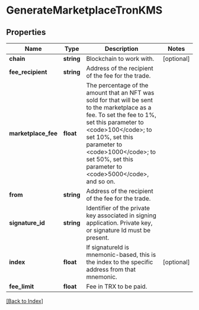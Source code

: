 # GenerateMarketplaceTronKMS

## Properties

Name | Type | Description | Notes
------------ | ------------- | ------------- | -------------
**chain** | **string** | Blockchain to work with. | [optional]
**fee_recipient** | **string** | Address of the recipient of the fee for the trade. |
**marketplace_fee** | **float** | The percentage of the amount that an NFT was sold for that will be sent to the marketplace as a fee. To set the fee to 1%, set this parameter to &lt;code&gt;100&lt;/code&gt;; to set 10%, set this parameter to &lt;code&gt;1000&lt;/code&gt;; to set 50%, set this parameter to &lt;code&gt;5000&lt;/code&gt;, and so on. |
**from** | **string** | Address of the recipient of the fee for the trade. |
**signature_id** | **string** | Identifier of the private key associated in signing application. Private key, or signature Id must be present. |
**index** | **float** | If signatureId is mnemonic-based, this is the index to the specific address from that mnemonic. | [optional]
**fee_limit** | **float** | Fee in TRX to be paid. |

[[Back to Index]](../index.md)

